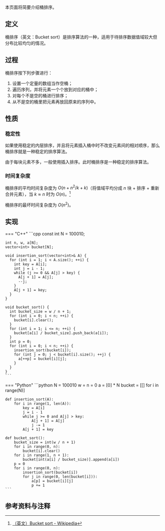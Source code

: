本页面将简要介绍桶排序。

## 定义

桶排序（英文：Bucket sort）是排序算法的一种，适用于待排序数据值域较大但分布比较均匀的情况。

## 过程

桶排序按下列步骤进行：

1.  设置一个定量的数组当作空桶；
2.  遍历序列，并将元素一个个放到对应的桶中；
3.  对每个不是空的桶进行排序；
4.  从不是空的桶里把元素再放回原来的序列中。

## 性质

### 稳定性

如果使用稳定的内层排序，并且将元素插入桶中时不改变元素间的相对顺序，那么桶排序就是一种稳定的排序算法。

由于每块元素不多，一般使用插入排序。此时桶排序是一种稳定的排序算法。

### 时间复杂度

桶排序的平均时间复杂度为 $O(n + n^2/k + k)$（将值域平均分成 $n$ 块 + 排序 + 重新合并元素），当 $k\approx n$ 时为 $O(n)$。[^ref1]

桶排序的最坏时间复杂度为 $O(n^2)$。

## 实现

=== "C++"
    ```cpp
    const int N = 100010;
    
    int n, w, a[N];
    vector<int> bucket[N];
    
    void insertion_sort(vector<int>& A) {
      for (int i = 1; i < A.size(); ++i) {
        int key = A[i];
        int j = i - 1;
        while (j >= 0 && A[j] > key) {
          A[j + 1] = A[j];
          --j;
        }
        A[j + 1] = key;
      }
    }
    
    void bucket_sort() {
      int bucket_size = w / n + 1;
      for (int i = 0; i < n; ++i) {
        bucket[i].clear();
      }
      for (int i = 1; i <= n; ++i) {
        bucket[a[i] / bucket_size].push_back(a[i]);
      }
      int p = 0;
      for (int i = 0; i < n; ++i) {
        insertion_sort(bucket[i]);
        for (int j = 0; j < bucket[i].size(); ++j) {
          a[++p] = bucket[i][j];
        }
      }
    }
    ```

=== "Python"
    ```python
    N = 100010
    w = n = 0
    a = [0] * N
    bucket = [[] for i in range(N)]
    
    def insertion_sort(A):
        for i in range(1, len(A)):
            key = A[i]
            j = i - 1
            while j >= 0 and A[j] > key:
                A[j + 1] = A[j]
                j -= 1
            A[j + 1] = key
    
    def bucket_sort():
        bucket_size = int(w / n + 1)
        for i in range(0, n):
            bucket[i].clear()
        for i in range(1, n + 1):
            bucket[int(a[i] / bucket_size)].append(a[i])
        p = 0
        for i in range(0, n):
            insertion_sort(bucket[i])
            for j in range(0, len(bucket[i])):
                a[p] = bucket[i][j]
                p += 1
    ```

## 参考资料与注释

[^ref1]: [（英文）Bucket sort - Wikipedia](https://en.wikipedia.org/wiki/Bucket_sort#Average-case_analysis)

